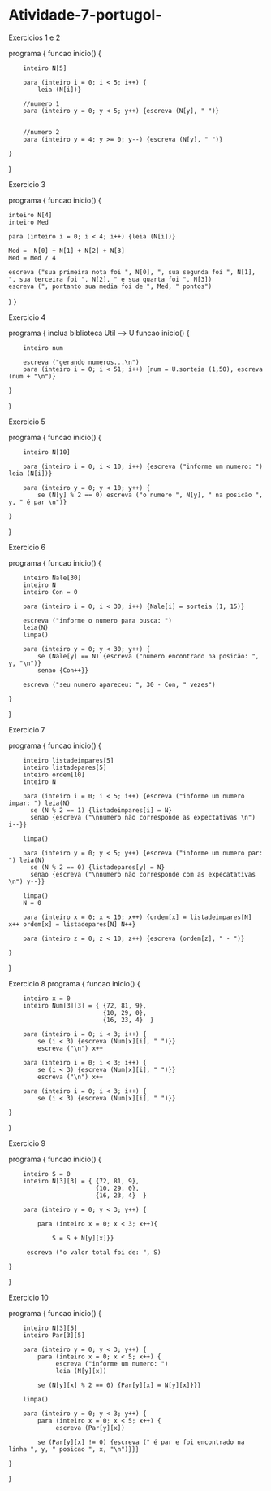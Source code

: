 # Atividade-7-portugol-

Exercicios 1 e 2

programa {
	funcao inicio() {
		
		inteiro N[5]
		
		para (inteiro i = 0; i < 5; i++) {
		    leia (N[i])}
		
		//numero 1
		para (inteiro y = 0; y < 5; y++) {escreva (N[y], " ")}
		
		
		//numero 2
		para (inteiro y = 4; y >= 0; y--) {escreva (N[y], " ")}
		 
	}
}



Exercicio 3

programa { funcao inicio() {

	inteiro N[4]
	inteiro Med
	
	para (inteiro i = 0; i < 4; i++) {leia (N[i])}
	
	Med =  N[0] + N[1] + N[2] + N[3]
	Med = Med / 4
	
	escreva ("sua primeira nota foi ", N[0], ", sua segunda foi ", N[1], ", sua terceira foi ", N[2], " e sua quarta foi ", N[3])
	escreva (", portanto sua media foi de ", Med, " pontos")
	
}
}



Exercicio 4

programa { 
    inclua biblioteca Util --> U
	funcao inicio() {
		
		inteiro num
		
		escreva ("gerando numeros...\n")
		para (inteiro i = 0; i < 51; i++) {num = U.sorteia (1,50), escreva (num + "\n")} 
		
	}
}



Exercicio 5

programa {
	funcao inicio() {
		
		inteiro N[10]
		
		para (inteiro i = 0; i < 10; i++) {escreva ("informe um numero: ") leia (N[i])}
		
		para (inteiro y = 0; y < 10; y++) {
		    se (N[y] % 2 == 0) escreva ("o numero ", N[y], " na posicão ", y, " é par \n")}
		
	}
}



Exercicio 6

programa {
	funcao inicio() {
		
		inteiro Nale[30]
		inteiro N
		inteiro Con = 0
		
		para (inteiro i = 0; i < 30; i++) {Nale[i] = sorteia (1, 15)}
		
		escreva ("informe o numero para busca: ")
		leia(N)
		limpa()
		
		para (inteiro y = 0; y < 30; y++) {
		    se (Nale[y] == N) {escreva ("numero encontrado na posicão: ", y, "\n")}
		    senao {Con++}}
		    
		escreva ("seu numero apareceu: ", 30 - Con, " vezes")
		
	}
}



Exercicio 7

programa {
	funcao inicio() {
		
		inteiro listadeimpares[5]
		inteiro listadepares[5]
		inteiro ordem[10]
		inteiro N
		
		para (inteiro i = 0; i < 5; i++) {escreva ("informe um numero impar: ") leia(N)
		  se (N % 2 == 1) {listadeimpares[i] = N}
		  senao {escreva ("\nnumero não corresponde as expectativas \n") i--}}
		
		limpa() 
		
	    para (inteiro y = 0; y < 5; y++) {escreva ("informe um numero par: ") leia(N)
	      se (N % 2 == 0) {listadepares[y] = N}
	      senao {escreva ("\nnumero não corresponde com as expecatativas \n") y--}}
	      
	    limpa()
	    N = 0
	    
	    para (inteiro x = 0; x < 10; x++) {ordem[x] = listadeimpares[N] x++ ordem[x] = listadepares[N] N++}
	    
	    para (inteiro z = 0; z < 10; z++) {escreva (ordem[z], " - ")}
		
	}
}


Exercicio 8
programa {
	funcao inicio() {
	    
		inteiro x = 0
		inteiro Num[3][3] = { {72, 81, 9},
		                      {10, 29, 0},
		                      {16, 23, 4}  }
		
		para (inteiro i = 0; i < 3; i++) { 
		    se (i < 3) {escreva (Num[x][i], " ")}}
		    escreva ("\n") x++
		    
	    para (inteiro i = 0; i < 3; i++) { 
		    se (i < 3) {escreva (Num[x][i], " ")}}
		    escreva ("\n") x++
		    
		para (inteiro i = 0; i < 3; i++) { 
		    se (i < 3) {escreva (Num[x][i], " ")}}
		    
	}
}



Exercicio 9

programa {
	funcao inicio() {
	    
	    inteiro S = 0
		inteiro N[3][3] = { {72, 81, 9},
		                    {10, 29, 0},
		                    {16, 23, 4}  }
		
		para (inteiro y = 0; y < 3; y++) {
		    
		    para (inteiro x = 0; x < 3; x++){ 
		        
		        S = S + N[y][x]}}
		        
		 escreva ("o valor total foi de: ", S)
		
	}
}



Exercicio 10

programa {
	funcao inicio() {
		
		inteiro N[3][5]
		inteiro Par[3][5]
		
		para (inteiro y = 0; y < 3; y++) {
		    para (inteiro x = 0; x < 5; x++) { 
		         escreva ("informe um numero: ")
		         leia (N[y][x])
		        
		    se (N[y][x] % 2 == 0) {Par[y][x] = N[y][x]}}}
		    
		limpa()
		    
	    para (inteiro y = 0; y < 3; y++) {
		    para (inteiro x = 0; x < 5; x++) {
		         escreva (Par[y][x])
		    
		    se (Par[y][x] != 0) {escreva (" é par e foi encontrado na linha ", y, " posicao ", x, "\n")}}}

	}
}


